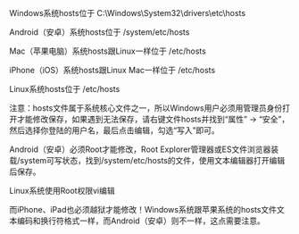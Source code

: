 Windows系统hosts位于 C:\Windows\System32\drivers\etc\hosts

Android（安卓）系统hosts位于 /system/etc/hosts

Mac（苹果电脑）系统hosts跟Linux一样位于 /etc/hosts

iPhone（iOS）系统hosts跟Linux Mac一样位于 /etc/hosts

Linux系统hosts位于 /etc/hosts

注意：hosts文件属于系统核心文件之一，所以Windows用户必须用管理员身份打开才能修改保存，如果遇到无法保存，请右键文件hosts并找到“属性” -> “安全”，然后选择你登陆的用户名，最后点击编辑，勾选“写入”即可。

Android（安卓）必须Root才能修改，Root Explorer管理器或ES文件浏览器装载/system可写状态，找到/system/etc/hosts的文件，使用文本编辑器打开编辑后保存。

Linux系统使用Root权限vi编辑

而iPhone、iPad也必须越狱才能修改！Windows系统跟苹果系统的hosts文件文本编码和换行符格式一样，而Android（安卓）则不一样，这点需要注意。
